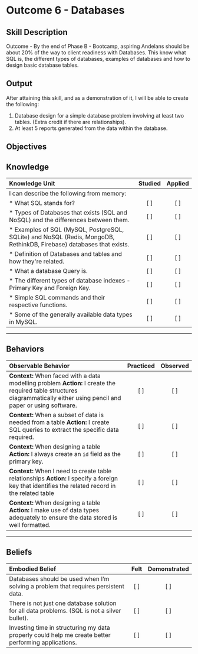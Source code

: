 # Outcome 6 - Databases

**Skill Description**
----------
Outcome - By the end of Phase B - Bootcamp, aspiring Andelans should be about 20% of the way to client readiness with Databases. This know what SQL is, the different types of databases, examples of databases and how to design basic database tables.


**Output**
----------
After attaining this skill, and as a demonstration of it, I will be able to create the following:

1. Database design for a simple database problem involving at least two tables. (Extra credit if there are relationships).
2. At least 5 reports generated from the data within the database.


**Objectives**
----------

## **Knowledge**


| Knowledge Unit   |      Studied      | Applied |
|:-------------|:------------------:|:--------:|
| I can describe the following from memory: | | |
| * What SQL stands for? | [ ] | [ ]  |
| * Types of Databases that exists (SQL and NoSQL) and the differences between them. |   [ ]   |   [ ] |
| * Examples of SQL (MySQL, PostgreSQL, SQLite) and NoSQL (Redis, MongoDB, RethinkDB, Firebase) databases that exists. | [ ] |    [ ] |
| * Definition of Databases and tables and how they're related. | [ ] |    [ ] |
| * What a database Query is. | [ ] |    [ ] |
| * The different types of database indexes - Primary Key and Foreign Key. | [ ] |    [ ] |
| * Simple SQL commands and their respective functions. | [ ] |    [ ] |
| * Some of the generally available data types in MySQL. | [ ] |    [ ] |


----------


## **Behaviors**


| Observable Behavior   |      Practiced      | Observed |
|:-------------|:------------------:|:--------:|
| **Context:** When faced with a data modelling problem **Action:** I create the required table structures diagrammatically either using pencil and paper or using software. | [ ] | [ ]  |
| **Context:** When a subset of data is needed from a table **Action:** I create SQL queries to extract the specific data required. | [ ] |    [ ] |
| **Context:** When designing a table **Action:**  I always create an `id` field as the primary key. |   [ ]   |   [ ] |
| **Context:** When I need to create table relationships **Action:**  I specify a foreign key that identifies the related record in the related table |   [ ]   |   [ ] |
| **Context:** When designing a table **Action:** I make use of data types adequately to ensure the data stored is well formatted. | [ ] |    [ ] |

----------


## **Beliefs**


| Embodied Belief   |      Felt      | Demonstrated |
|:-------------|:------------------:|:--------:|
| Databases should be used when I’m solving a problem that requires persistent data. |   [ ]   |   [ ] |
| There is not just one database solution for all data problems. (SQL is not a silver bullet). |   [ ]   |   [ ] |
| Investing time in structuring my data properly could help me create better performing applications. |   [ ]   |   [ ] |
